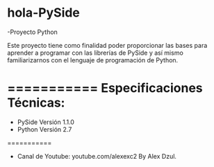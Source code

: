 hola-PySide
===========

-Proyecto Python 


Este proyecto tiene como finalidad poder proporcionar las bases para aprender a programar con las librerías de PySide y así mismo familiarizarnos con el lenguaje de programación de Python.


===========
Especificaciones Técnicas:
===========

- PySide Versión 1.1.0
- Python Versión 2.7

===========

- Canal de Youtube: youtube.com/alexexc2
By Alex Dzul.
